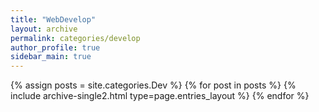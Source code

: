 ```yaml
---
title: "WebDevelop"
layout: archive
permalink: categories/develop
author_profile: true
sidebar_main: true
---
```



{% assign posts = site.categories.Dev %}
{% for post in posts %} 
    {% include archive-single2.html type=page.entries_layout %} 
{% endfor %}
